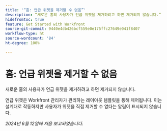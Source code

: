 ```yaml
---
title: '“홈: 언급 위젯을 제거할 수 없음”'
description: “새로운 홈의 사용자가 언급 위젯을 제거하려고 하면 제거되지 않습니다.”
hidefromtoc: true
feature: Get Started with Workfront
source-git-commit: 9440e4db426bcf559e0e175ffc27649e041f8407
workflow-type: ht
source-wordcount: '84'
ht-degree: 100%

---
```



# 홈: 언급 위젯을 제거할 수 없음

새로운 홈의 사용자가 언급 위젯을 제거하려고 하면 제거되지 않습니다.

언급 위젯은 Workfront 관리자가 관리하는 레이아웃 템플릿을 통해 제어됩니다. 이는 설계대로 작동하지만 사용자가 위젯을 직접 제거할 수 없다는 알림이 표시되지 않습니다.

_2024년 6월 12일에 처음 보고되었습니다._
